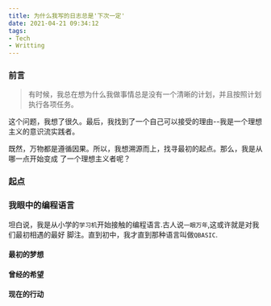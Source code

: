 ```yaml
---
title: 为什么我写的日志总是'下次一定'
date: 2021-04-21 09:34:12
tags:
- Tech
- Writting
---
```

### 前言

> 有时候，我总在想为什么我做事情总是没有一个清晰的计划，并且按照计划执行各项任务。

这个问题，我想了很久。最后，我找到了一个自己可以接受的理由--我是一个理想主义的意识流实践者。

既然，万物都是遵循因果。所以，我想溯源而上，找寻最初的起点。那么，我是从哪一点开始变成
了一个理想主义者呢？

### 起点

### 我眼中的编程语言
坦白说，我是从小学的`学习机`开始接触的编程语言.古人说`一眼万年`,这或许就是对我们最初相遇的最好
脚注。直到初中，我才直到那种语言叫做`QBASIC`.
#### 最初的梦想

#### 曾经的希望

#### 现在的行动
